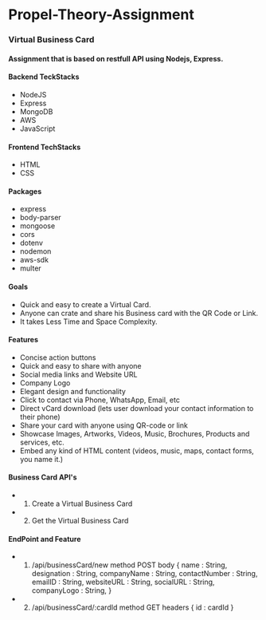 # Propel-Theory-Assignment


### Virtual Business Card


#### Assignment that is based on restfull API using Nodejs, Express.


#### Backend TeckStacks 
- NodeJS
- Express
- MongoDB
- AWS
- JavaScript


#### Frontend TechStacks
- HTML
- CSS


#### Packages
- express
- body-parser
- mongoose
- cors
- dotenv
- nodemon
- aws-sdk
- multer


#### Goals
- Quick and easy to create a Virtual Card.
- Anyone can crate and share his Business card with the QR Code or Link.
- It takes Less Time and Space Complexity.


#### Features
- Concise action buttons
- Quick and easy to share with anyone
- Social media links and Website URL
- Company Logo
- Elegant design and functionality
- Click to contact via Phone, WhatsApp, Email, etc
- Direct vCard download (lets user download your contact information to their phone)
- Share your card with anyone using QR-code or link
- Showcase Images, Artworks, Videos, Music, Brochures, Products and services, etc.
- Embed any kind of HTML content (videos, music, maps, contact forms, you name it.)


#### Business Card API's
- 1. Create a Virtual Business Card
- 2. Get the Virtual Business Card


#### EndPoint and Feature 

- 1) /api/businessCard/new
method POST
body {
    name : String,
    designation : String,
    companyName : String,
    contactNumber : String,
    emailID : String,
    websiteURL : String,
    socialURL : String,
    companyLogo : String,
}

- 2) /api/businessCard/:cardId
method GET
headers {
    id : cardId
}

